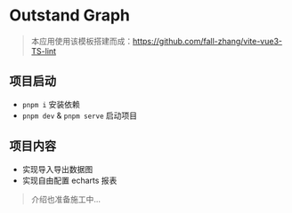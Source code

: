 # Outstand Graph

> 本应用使用该模板搭建而成：https://github.com/fall-zhang/vite-vue3-TS-lint

## 项目启动

- `pnpm i` 安装依赖
- `pnpm dev` & `pnpm serve` 启动项目

## 项目内容

- 实现导入导出数据图
- 实现自由配置 echarts 报表

> 介绍也准备施工中...